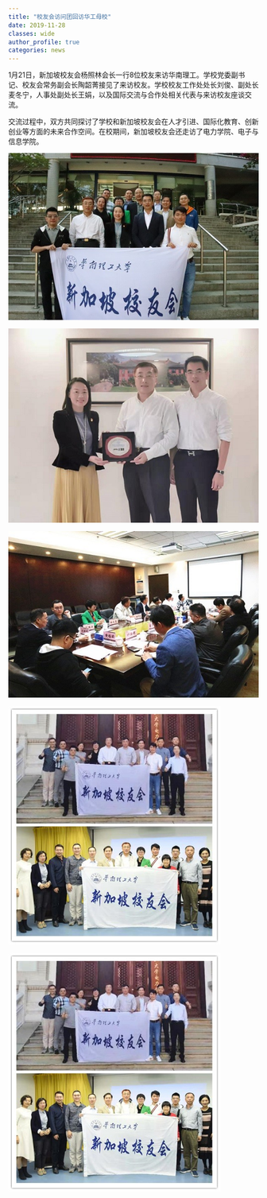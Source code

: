 ```yaml
---
title: "校友会访问团回访华工母校"
date: 2019-11-28
classes: wide
author_profile: true
categories: news
---
```


1月21日，新加坡校友会杨照林会长一行8位校友来访华南理工。学校党委副书记、校友会常务副会长陶韶菁接见了来访校友。学校校友工作处处长刘俊、副处长麦冬宁，人事处副处长王娟，以及国际交流与合作处相关代表与来访校友座谈交流。

交流过程中，双方共同探讨了学校和新加坡校友会在人才引进、国际化教育、创新创业等方面的未来合作空间。在校期间，新加坡校友会还走访了电力学院、电子与信息学院。

![](/assets/images/20191128a.jpg)

![](/assets/images/20191128b.jpg)

![](/assets/images/20191128c.jpg)

![](/assets/images/20191128d.jpg)

![](/assets/images/20191128e.jpg)
